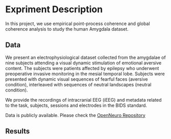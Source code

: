 # Expriment Description
In this project, we use empirical point-process coherence and global coherence analysis to study the human Amygdala dataset.

## Data
We present an electrophysiological dataset collected from the amygdalae of nine subjects attending a visual dynamic stimulation of emotional aversive content. The subjects were patients affected by epilepsy who underwent preoperative invasive monitoring in the mesial temporal lobe. Subjects were presented with dynamic visual sequences of fearful faces (aversive condition), interleaved with sequences of neutral landscapes (neutral condition).

We provide the recordings of intracranial EEG (iEEG) and metadata related to the task, subjects, sessions and electrodes in the BIDS standard. 

Data is publicly available. Please check the [OpenNeuro Repository](https://openneuro.org/datasets/ds003374/versions/1.1.1)

## Results
